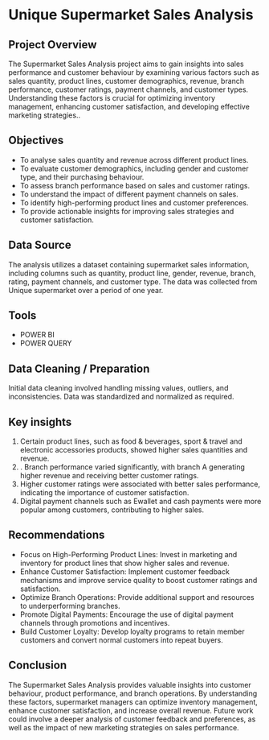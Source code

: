 # **Unique Supermarket Sales Analysis**

## Project Overview
The Supermarket Sales Analysis project aims to gain insights into sales performance and customer behaviour by examining various factors such as sales quantity, product lines, customer demographics, revenue, branch performance, customer ratings, payment channels, and customer types. Understanding these factors is crucial for optimizing inventory management, enhancing customer satisfaction, and developing effective marketing strategies..
## Objectives
-	To analyse sales quantity and revenue across different product lines.
-	To evaluate customer demographics, including gender and customer type, and their purchasing behaviour.
-	To assess branch performance based on sales and customer ratings.
-	To understand the impact of different payment channels on sales.
-	To identify high-performing product lines and customer preferences.
-	To provide actionable insights for improving sales strategies and customer satisfaction.
## Data Source
The analysis utilizes a dataset containing supermarket sales information, including columns such as quantity, product line, gender, revenue, branch, rating, payment channels, and customer type. The data was collected from Unique supermarket over a period of one year.
## Tools
-	POWER BI
-	POWER QUERY
## Data Cleaning / Preparation
Initial data cleaning involved handling missing values, outliers, and inconsistencies. Data was standardized and normalized as required.

## Key insights 
1.	Certain product lines, such as food & beverages, sport & travel and electronic accessories products, showed higher sales quantities and revenue.
2.	. Branch performance varied significantly, with branch A generating higher revenue and receiving better customer ratings.
3.	Higher customer ratings were associated with better sales performance, indicating the importance of customer satisfaction.
4.	Digital payment channels such as Ewallet and cash payments were more popular among customers, contributing to higher sales.


## Recommendations
-	Focus on High-Performing Product Lines: Invest in marketing and inventory for product lines that show higher sales and revenue.
-	Enhance Customer Satisfaction: Implement customer feedback mechanisms and improve service quality to boost customer ratings and satisfaction.
-	Optimize Branch Operations: Provide additional support and resources to underperforming branches.
-	Promote Digital Payments: Encourage the use of digital payment channels through promotions and incentives.
-	Build Customer Loyalty: Develop loyalty programs to retain member customers and convert normal customers into repeat buyers.
## Conclusion
The Supermarket Sales Analysis provides valuable insights into customer behaviour, product performance, and branch operations. By understanding these factors, supermarket managers can optimize inventory management, enhance customer satisfaction, and increase overall revenue. Future work could involve a deeper analysis of customer feedback and preferences, as well as the impact of new marketing strategies on sales performance.
